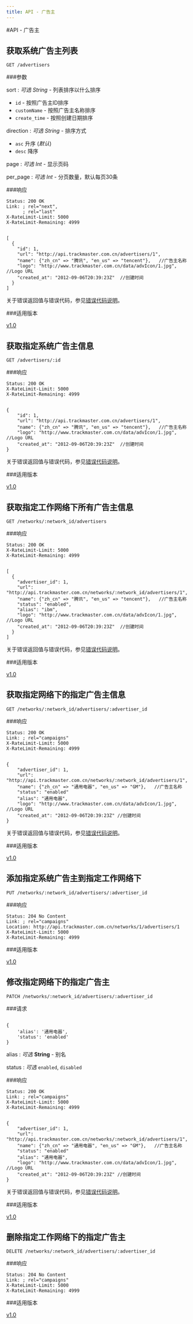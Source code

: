 ```yaml
---
title: API - 广告主
---
```


#API - 广告主


<h2 id="p1">获取系统广告主列表</h2>

    GET /advertisers

###参数

sort
: _可选_ *String* - 列表排序以什么排序

* `id` - 按照广告主ID排序
* `customName` - 按照广告主名称排序
* `create_time` - 按照创建日期排序

direction
: _可选_ *String* - 排序方式

* `asc` 升序 (_默认_)
* `desc` 降序

page
: _可选_ *Int* - 显示页码

per_page
: _可选_ *Int* - 分页数量，默认每页30条

###响应
<pre class="headers">
<code>Status: 200 OK
Link: <http://api.trackmaster.com.cn/advertisers?page=2>; rel="next",
      <http://api.trackmaster.com.cn/advertisers?page=10>; rel="last"
X-RateLimit-Limit: 5000
X-RateLimit-Remaining: 4999
</code></pre>
<pre class="highlight">
<code class="language-javascript">
[
  {
    "id": 1,
    "url": "http://api.trackmaster.com.cn/advertisers/1",
    "name": {"zh_cn" => "腾讯", "en_us" => "tencent"},   //广告主名称
    "logo": "http://www.trackmaster.com.cn/data/advIcon/1.jpg",  //Logo URL
    "created_at": "2012-09-06T20:39:23Z"  //创建时间
  }
]
</code></pre>

关于错误返回值与错误代码，参见[错误代码说明][apiCommon]。  


###适用版本

[v1.0][version]

<h2 id="p2">获取指定系统广告主信息</h2>

    GET /advertisers/:id

###响应
<pre class="headers">
<code>Status: 200 OK
X-RateLimit-Limit: 5000
X-RateLimit-Remaining: 4999
</code></pre>
<pre class="highlight">
<code class="language-javascript">
{
    "id": 1,
    "url": "http://api.trackmaster.com.cn/advertisers/1",
    "name": {"zh_cn" => "腾讯", "en_us" => "tencent"},   //广告主名称
    "logo": "http://www.trackmaster.com.cn/data/advIcon/1.jpg",  //Logo URL
    "created_at": "2012-09-06T20:39:23Z"  //创建时间
}
</code></pre>
关于错误返回值与错误代码，参见[错误代码说明][apiCommon]。  

###适用版本

[v1.0][version]

<h2 id="p3">获取指定工作网络下所有广告主信息</h2>

    GET /networks/:network_id/advertisers

###响应
<pre class="headers">
<code>Status: 200 OK
X-RateLimit-Limit: 5000
X-RateLimit-Remaining: 4999
</code></pre>
<pre class="highlight">
<code class="language-javascript">
[
  {
    "advertiser_id": 1,
    "url": "http://api.trackmaster.com.cn/networks/:network_id/advertisers/1",
    "name": {"zh_cn" => "腾讯", "en_us" => "tencent"},   //广告主名称
    "status": "enabled",
    "alias": "ibm",
    "logo": "http://www.trackmaster.com.cn/data/advIcon/1.jpg",  //Logo URL
    "created_at": "2012-09-06T20:39:23Z"  //创建时间
  }
]
</code></pre>

关于错误返回值与错误代码，参见[错误代码说明][apiCommon]。

###适用版本

[v1.0][version]

<h2 id="p4">获取指定网络下的指定广告主信息</h2>

    GET /networks/:network_id/advertisers/:advertiser_id

###响应
<pre class="headers">
<code>Status: 200 OK
Link: <http://api.trackmaster.com.cn/networks/1/advertisers/1/campaigns>; rel="campaigns"
X-RateLimit-Limit: 5000
X-RateLimit-Remaining: 4999
</code></pre>
<pre class="highlight">
<code class="language-javascript">
{
    "advertiser_id": 1,
    "url": "http://api.trackmaster.com.cn/networks/:network_id/advertisers/1",
    "name": {"zh_cn" => "通用电器", "en_us" => "GM"},   //广告主名称
    "status": "enabled"
    "alias": "通用电器",
    "logo": "http://www.trackmaster.com.cn/data/advIcon/1.jpg",  //Logo URL
    "created_at": "2012-09-06T20:39:23Z" //创建时间
}
</code></pre>

关于错误返回值与错误代码，参见[错误代码说明][apiCommon]。

###适用版本

[v1.0][version]

<h2 id="p5">添加指定系统广告主到指定工作网络下</h2>

    PUT /networks/:network_id/advertisers/:advertiser_id

###响应
<pre class="headers no-response">
<code>Status: 204 No Content 
Link: <http://api.trackmaster.com.cn/networks/1/advertisers/1/campaigns>; rel="campaigns"
Location: http://api.trackmaster.com.cn/networks/1/advertisers/1
X-RateLimit-Limit: 5000
X-RateLimit-Remaining: 4999
</code></pre>

###适用版本

[v1.0][version]


<h2 id="p6">修改指定网络下的指定广告主</h2>

    PATCH /networks/:network_id/advertisers/:advertiser_id

###请求
<pre class="highlight">
<code class="language-javascript">	
{
    'alias': '通用电器',
    'status': 'enabled'
}
</code></pre>
alias
: _可选_ **String** - 别名

status
: _可选_ `enabled`, `disabled`

###响应
<pre class="headers">
<code>Status: 200 OK
Link: <http://api.trackmaster.com.cn/networks/1/advertisers/1/campaigns>; rel="campaigns"
X-RateLimit-Limit: 5000
X-RateLimit-Remaining: 4999
</code></pre>
<pre class="highlight">
<code class="language-javascript">
{
    "advertiser_id": 1,
    "url": "http://api.trackmaster.com.cn/networks/:network_id/advertisers/1",
    "name": {"zh_cn" => "通用电器", "en_us" => "GM"},   //广告主名称
    "status": "enabled"
    "alias": "通用电器",
    "logo": "http://www.trackmaster.com.cn/data/advIcon/1.jpg",  //Logo URL
    "created_at": "2012-09-06T20:39:23Z" //创建时间
}
</code></pre>

关于错误返回值与错误代码，参见[错误代码说明][apiCommon]。

###适用版本

[v1.0][version]

<h2 id="p7">删除指定工作网络下的指定广告主</h2>

    DELETE /networks/:network_id/advertisers/:advertiser_id

###响应
<pre class="headers no-response">
<code>Status: 204 No Content 
Link: <http://api.trackmaster.com.cn/networks/1/advertisers>; rel="campaigns"
X-RateLimit-Limit: 5000
X-RateLimit-Remaining: 4999
</code></pre>

###适用版本

[v1.0][version]


[version]: /trackmaster/v1/apiVersion/
[apiCommon]:/trackmaster/v1/apiCommon/#p5

